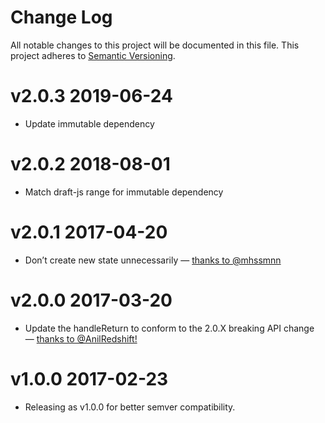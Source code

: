 # Change Log

All notable changes to this project will be documented in this file.
This project adheres to [Semantic Versioning](http://semver.org/).

# v2.0.3 2019-06-24

* Update immutable dependency

# v2.0.2 2018-08-01

* Match draft-js range for immutable dependency

# v2.0.1 2017-04-20

* Don’t create new state unnecessarily — [thanks to @mhssmnn](https://github.com/icelab/draft-js-single-line-plugin/pull/3)

# v2.0.0 2017-03-20

* Update the handleReturn to conform to the 2.0.X breaking API change — [thanks to @AnilRedshift!](https://github.com/icelab/draft-js-single-line-plugin/pull/2)

# v1.0.0 2017-02-23

* Releasing as v1.0.0 for better semver compatibility.
